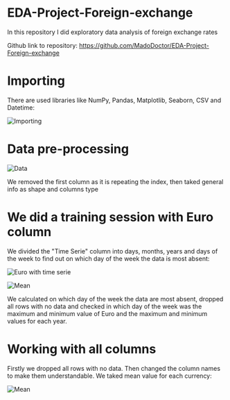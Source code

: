 # EDA-Project-Foreign-exchange
In this repository I did exploratory data analysis of foreign exchange rates

Github link to repository: https://github.com/MadoDoctor/EDA-Project-Foreign-exchange

# Importing

There are used libraries like NumPy, Pandas, Matplotlib, Seaborn, CSV and Datetime:

![Importing](https://user-images.githubusercontent.com/74544370/115556080-112e2200-a2d2-11eb-9909-4315587655f9.png)

# Data pre-processing

![Data](https://user-images.githubusercontent.com/74544370/115555954-ec39af00-a2d1-11eb-87ca-8aa5d4a8c5db.png)

We removed the first column as it is repeating the index, then taked general info as shape and columns type

# We did a training session with Euro column

We divided the "Time Serie" column into days, months, years and days of the week to find out on which day of the week the data is most absent:

![Euro with time serie](https://user-images.githubusercontent.com/74544370/115555909-e04ded00-a2d1-11eb-863f-19c385823e63.png)

![Mean](https://sun9-58.userapi.com/impg/Vluy9UPmsZPYjNFEsdOF0zTw0UHgf0MW3xfNVA/rqCmHNembnI.jpg?size=167x175&quality=96&sign=d4f2b69821ff0afc813af60d3e313c9a&type=album)

We calculated on which day of the week the data are most absent, dropped all rows with no data and checked in which day of the week was the maximum and minimum value of Euro and the maximum and minimum values for each year.

# Working with all columns

Firstly we dropped all rows with no data. Then changed the column names to make them understandable. We taked mean value for each currency:

![Mean](https://user-images.githubusercontent.com/74544370/115555804-c3191e80-a2d1-11eb-8096-9f76fe3adbc3.png)

